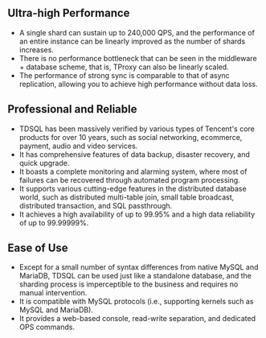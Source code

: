 
## Ultra-high Performance
- A single shard can sustain up to 240,000 QPS, and the performance of an entire instance can be linearly improved as the number of shards increases.
- There is no performance bottleneck that can be seen in the middleware + database scheme, that is, TProxy can also be linearly scaled.
- The performance of strong sync is comparable to that of async replication, allowing you to achieve high performance without data loss.

## Professional and Reliable
- TDSQL has been massively verified by various types of Tencent's core products for over 10 years, such as social networking, ecommerce, payment, audio and video services.
- It has comprehensive features of data backup, disaster recovery, and quick upgrade.
- It boasts a complete monitoring and alarming system, where most of failures can be recovered through automated program processing.
- It supports various cutting-edge features in the distributed database world, such as distributed multi-table join, small table broadcast, distributed transaction, and SQL passthrough.
- It achieves a high availability of up to 99.95% and a high data reliability of up to 99.99999%.

## Ease of Use
- Except for a small number of syntax differences from native MySQL and MariaDB, TDSQL can be used just like a standalone database, and the sharding process is imperceptible to the business and requires no manual intervention.
- It is compatible with MySQL protocols (i.e., supporting kernels such as MySQL and MariaDB).
- It provides a web-based console, read-write separation, and dedicated OPS commands.
